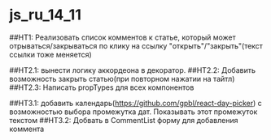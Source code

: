# js_ru_14_11

##HT1: Реализовать список комментов к статье, который может отрываться/закрываться по клику на ссылку "открыть"/"закрыть"(текст ссылки тоже меняется)

##HT2.1: вынести логику аккордеона в декоратор.
##HT2.2: Добавить возможность закрыть статью(при повторном нажатии на тайтл)
##HT2.3: Написать propTypes для всех компонентов

##HT3.1: добавить календарь(https://github.com/gpbl/react-day-picker) с возможностью выбора промежутка дат. Показывать этот промежуток текстом
##HT3.2: Добвать в CommentList форму для добавления коммента